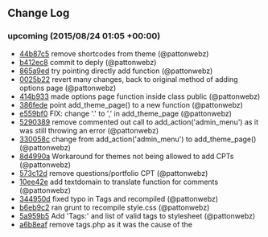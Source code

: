 ## Change Log

### upcoming (2015/08/24 01:05 +00:00)
- [44b87c5](https://github.com/pattonwebz/best-reloaded-bootstrap-theme/commit/44b87c59ecab5642fde08d7d9fee125d274d8a36) remove shortcodes from theme (@pattonwebz)
- [b412ec8](https://github.com/pattonwebz/best-reloaded-bootstrap-theme/commit/b412ec8ad7f0649b8f2a8cac52982191643f4713) commit to deply (@pattonwebz)
- [865a9ed](https://github.com/pattonwebz/best-reloaded-bootstrap-theme/commit/865a9edcf717a8a1cb21d46cabf6169a622becd4) try pointing directly add function (@pattonwebz)
- [0025b22](https://github.com/pattonwebz/best-reloaded-bootstrap-theme/commit/0025b22e0b880294ebb605d5d35c42f8141a521d) revert many changes, back to original method of adding options page (@pattonwebz)
- [414b933](https://github.com/pattonwebz/best-reloaded-bootstrap-theme/commit/414b9332a7daf028ed9ee9234e29b1e3bed55542) made options page function inside class public (@pattonwebz)
- [386fede](https://github.com/pattonwebz/best-reloaded-bootstrap-theme/commit/386fedea0a1421568776a2bdcf06f704089415dd) point add_theme_page() to a new function (@pattonwebz)
- [e559bf0](https://github.com/pattonwebz/best-reloaded-bootstrap-theme/commit/e559bf0e3c6e00761705afb7effbd966e969b704) FIX: change '.' to ',' in add_theme_page (@pattonwebz)
- [5290389](https://github.com/pattonwebz/best-reloaded-bootstrap-theme/commit/5290389dd86022a55399eaa7e8b3c07db0e7cf25) remove commented out call to add_action('admin_menu') as it was still throwing an error (@pattonwebz)
- [330058c](https://github.com/pattonwebz/best-reloaded-bootstrap-theme/commit/330058c460ea3c10709fa9357ebf90b3c8f6d801) change from add_action('admin_menu') to add_theme_page() (@pattonwebz)
- [8d4990a](https://github.com/pattonwebz/best-reloaded-bootstrap-theme/commit/8d4990ac3c144403e466794c611cd2e561dad45b) Workaround for themes not being allowed to add CPTs (@pattonwebz)
- [573c12d](https://github.com/pattonwebz/best-reloaded-bootstrap-theme/commit/573c12d09484e268fc64e090ab325c0477ab507c) remove questions/portfolio CPT (@pattonwebz)
- [10ee42e](https://github.com/pattonwebz/best-reloaded-bootstrap-theme/commit/10ee42ef8ac3994afdc80eb4e7505b07e7b37163) add textdomain to translate function for comments (@pattonwebz)
- [344950d](https://github.com/pattonwebz/best-reloaded-bootstrap-theme/commit/344950d75aa1ef14d379510423389170e7a8e509) fixed typo in Tags and recompiled (@pattonwebz)
- [b6eb9c2](https://github.com/pattonwebz/best-reloaded-bootstrap-theme/commit/b6eb9c2552b1641b049c4e81d9bf451dca022591) ran grunt to recompile style.css (@pattonwebz)
- [5a959b5](https://github.com/pattonwebz/best-reloaded-bootstrap-theme/commit/5a959b5844295e0be7fdab1181ea009ed6891441) Add 'Tags:' and list of valid tags to stylesheet (@pattonwebz)
- [a6b8eaf](https://github.com/pattonwebz/best-reloaded-bootstrap-theme/commit/a6b8eaf82ffe255ede527ab3393d646ffb8ac504) remove tags.php as it was the cause of the <title> theme-check fail (@pattonwebz)
- [4771c83](https://github.com/pattonwebz/best-reloaded-bootstrap-theme/commit/4771c834b4b03240673c1c36dcee11cc447eada8) Add 'title-tag' support will fallback for old versions (@pattonwebz)
- [1368759](https://github.com/pattonwebz/best-reloaded-bootstrap-theme/commit/1368759bd3a7220ed067ed237be5f400eb7b1ea6) ran grunt to recompile changes to stylesheet (@pattonwebz)
- [efc942b](https://github.com/pattonwebz/best-reloaded-bootstrap-theme/commit/efc942b33c58f3571b05593e37ef488d70064ee5) Styled .sticky with a :before (@pattonwebz)
- [a0cabc9](https://github.com/pattonwebz/best-reloaded-bootstrap-theme/commit/a0cabc9cce9309ae82ec59d2cd03540b2fa3f60a) Wrap the_author_link() with .bypostauthor and add styles (@pattonwebz)
- [630388d](https://github.com/pattonwebz/best-reloaded-bootstrap-theme/commit/630388d4e9f974c30f12dbee5b092747e5c5acbd) Applied .wp-caption styles to .gallery-caption (@pattonwebz)
- [abf8142](https://github.com/pattonwebz/best-reloaded-bootstrap-theme/commit/abf814231f3f9ee1db7fbae8c7186cc7ec658322) Added styles for .screen-reader-text (@pattonwebz)
- [c15d898](https://github.com/pattonwebz/best-reloaded-bootstrap-theme/commit/c15d8985aaf94dc9eb433b67bec22051691af533) Corrected Theme Name in style.less and Version number, ran grunt to recompile (@pattonwebz)
- [859294c](https://github.com/pattonwebz/best-reloaded-bootstrap-theme/commit/859294cc09a24de919d34b38bac75fd6ebbfb496) correct misplaced single quote in custom-posts.php (@pattonwebz)
- [79a7d70](https://github.com/pattonwebz/best-reloaded-bootstrap-theme/commit/79a7d706658afa1f5464d4d32b07ed3b1c6ba97e) change textdomain in options framework to match theme textdomain (@pattonwebz)
- [49e3569](https://github.com/pattonwebz/best-reloaded-bootstrap-theme/commit/49e35690e9d301931e73de4b0a6bb8c44ae1091c) Added a textdomain to strings that were already translatable in custom-posts.php file (@pattonwebz)
- [b795b64](https://github.com/pattonwebz/best-reloaded-bootstrap-theme/commit/b795b64aefacb789a5b680507207cd70bd27b226) add customizer sections for home, header, footer... expose some more options to the customizer (@pattonwebz)
- [fb794b7](https://github.com/pattonwebz/best-reloaded-bootstrap-theme/commit/fb794b7d9a39d8aa000234508b95841b10507718) make a new section in customizer for the header settings (@pattonwebz)
- [ccada47](https://github.com/pattonwebz/best-reloaded-bootstrap-theme/commit/ccada470bd17e8ca66594e38646cdd748759d4bc) add options to the customizer to handle the custom header section (@pattonwebz)
- [1dd21fb](https://github.com/pattonwebz/best-reloaded-bootstrap-theme/commit/1dd21fb1e37f09d02877424634998d8c710c502b) Assign keys to each of the options in options.php (@pattonwebz)
- [aeffdc8](https://github.com/pattonwebz/best-reloaded-bootstrap-theme/commit/aeffdc84d14e0d63639c8b458a1ef9bc390069c1) add a setting that uses 'textarea' (@pattonwebz)
- [0cd5f34](https://github.com/pattonwebz/best-reloaded-bootstrap-theme/commit/0cd5f34f73ed6f50deb9a500a8437809df4090b5) add class to handle textarea types in customizer (@pattonwebz)
- [9d86aba](https://github.com/pattonwebz/best-reloaded-bootstrap-theme/commit/9d86abab2a0e1e99344820ab1f62f1f4998ffd98) adjusted padding on .featured-bar-post to match alignment with other elements nearby (@pattonwebz)
- [be009f2](https://github.com/pattonwebz/best-reloaded-bootstrap-theme/commit/be009f2524bab1e8e8ef31a28eefc9b8101645b5) recomplied styles and readded grunt-github-changelog (@pattonwebz)
- [ef1d4aa](https://github.com/pattonwebz/best-reloaded-bootstrap-theme/commit/ef1d4aa3179eb4778462c485beb3a73136ef61d6) updated styles for slider in less files (@pattonwebz)
- [9d794fa](https://github.com/pattonwebz/best-reloaded-bootstrap-theme/commit/9d794fa098aa65fc36795e263a6619cbef2db841) fix incorrectly named functions so excerpts appear on homepage again (@pattonwebz)
- [365acc0](https://github.com/pattonwebz/best-reloaded-bootstrap-theme/commit/365acc0e6d97d23bb1945013f6c1e043be118e8b) update prefix for customizer settings (@pattonwebz)
- [c42d30e](https://github.com/pattonwebz/best-reloaded-bootstrap-theme/commit/c42d30e9c449255093dc2722391482ee557cb7ad) update namespace of theme in options.php (@pattonwebz)
- [d6e1fe5](https://github.com/pattonwebz/best-reloaded-bootstrap-theme/commit/d6e1fe5b71ec06a7a345c7d720a5542629a66a95) updated to latest theme options framework (@pattonwebz)
- [76f5e74](https://github.com/pattonwebz/best-reloaded-bootstrap-theme/commit/76f5e74c379fdc7973ed6e064b59bf4f890b670d) Revert "change options section name and title" (@pattonwebz)
- [e5f4eda](https://github.com/pattonwebz/best-reloaded-bootstrap-theme/commit/e5f4eda15b2c267a68ce5452243077f30a3af953) change options section name and title (@pattonwebz)
- [182b6d2](https://github.com/pattonwebz/best-reloaded-bootstrap-theme/commit/182b6d25743dbea38b8f367dadf79662dffa2662) debugging (@pattonwebz)
- [526ff2e](https://github.com/pattonwebz/best-reloaded-bootstrap-theme/commit/526ff2e7399f7a5cd0643b787d61875a1f5a09c2) debugging (@pattonwebz)
- [425f4cc](https://github.com/pattonwebz/best-reloaded-bootstrap-theme/commit/425f4cc718a8e0c8543c63e5dd8dab6b4ecb850a) debugging (@pattonwebz)
- [ef6e29a](https://github.com/pattonwebz/best-reloaded-bootstrap-theme/commit/ef6e29ab4f1c04029c3b799bfa14de3f929b33dd) add another checkbox to customizer for bestreloaded_display_header_banner_area (@pattonwebz)
- [b9c2b1b](https://github.com/pattonwebz/best-reloaded-bootstrap-theme/commit/b9c2b1bcb7e0e643e4f5e6ab919529e844b05320) add bestreloaded_intro_text to the custmizer (@pattonwebz)
- [dec5a9f](https://github.com/pattonwebz/best-reloaded-bootstrap-theme/commit/dec5a9f3642bece448e4713ef5023b9adda98871) add a function that pairs with the WP customizer to expose theme options there (@pattonwebz)
- [999efb3](https://github.com/pattonwebz/best-reloaded-bootstrap-theme/commit/999efb368d4bd8ea943504c349bd12d38af8f8c2) require_once the options.php file directly (@pattonwebz)
- [c797f2a](https://github.com/pattonwebz/best-reloaded-bootstrap-theme/commit/c797f2a061805a6f80104d5df67fb904fb7df684) add a key to bestreloaded_display_intro_text so it's easier to identify in the vustomizer (@pattonwebz)
- [41d7357](https://github.com/pattonwebz/best-reloaded-bootstrap-theme/commit/41d7357a8056e980d264f20c02c8d1bd54721d44) add githubChanges grunt task and auto generated changelog from github (@pattonwebz)
- [559c6bc](https://github.com/pattonwebz/best-reloaded-bootstrap-theme/commit/559c6bc159aa2877cee0ae820ffbae4e9a9158f1) update z-index on #social-block so it's above the rest of the elements (@pattonwebz)
- [96ef869](https://github.com/pattonwebz/best-reloaded-bootstrap-theme/commit/96ef86949a3057a49b34742ae666a8bc9ad8ccf0) add some error checking around social float values (@pattonwebz)
- [c20689f](https://github.com/pattonwebz/best-reloaded-bootstrap-theme/commit/c20689f8e5f8fa0e1c2975f8d7aac7006dd59f22) corrected socialTop calculation to remove 50 instaed of add (@pattonwebz)
- [6ef4973](https://github.com/pattonwebz/best-reloaded-bootstrap-theme/commit/6ef49731cfd767e620dbb3a40dddd5510456a55c) correct variable from socialtop to socialTop (@pattonwebz)
- [bba1c31](https://github.com/pattonwebz/best-reloaded-bootstrap-theme/commit/bba1c31458945679ee0db45121e76ad36362b80f) set debug to true (@pattonwebz)
- [71819a1](https://github.com/pattonwebz/best-reloaded-bootstrap-theme/commit/71819a19235c1ef9d9549c622104851ce61fdac4) add some debug code to social-float code (@pattonwebz)
- [ca124e3](https://github.com/pattonwebz/best-reloaded-bootstrap-theme/commit/ca124e33ccb07292c30a8cfc3e0a143c99c3e524) add comments section styles (@pattonwebz)
- [863f61e](https://github.com/pattonwebz/best-reloaded-bootstrap-theme/commit/863f61edbcf1607c930f894e7faeaf90fbdedcd0) move social float code to js/scripts.js and update it (@pattonwebz)
- [c0c1b1a](https://github.com/pattonwebz/best-reloaded-bootstrap-theme/commit/c0c1b1a0fb02751cfd73e28a5f03bd8f2c0e54df) wrapped brackets around calculation for clarity (@pattonwebz)
- [616a0cc](https://github.com/pattonwebz/best-reloaded-bootstrap-theme/commit/616a0cc06ea8dd6fa1ba1dd6ea01505da741d8c9) add 50 to value getBoundingclientrect() provides (@pattonwebz)
- [b0bed1a](https://github.com/pattonwebz/best-reloaded-bootstrap-theme/commit/b0bed1aa7c7c45d0b17975bf1ed495a3af921edb) change to .getBoundingClientrect().top to get position of #social-block (@pattonwebz)
- [505b9a4](https://github.com/pattonwebz/best-reloaded-bootstrap-theme/commit/505b9a44cd3b0ddf0801a4e4077c3fed4e3e0091) change .affix top value to match vertical scroll of the social box (@pattonwebz)
- [8253571](https://github.com/pattonwebz/best-reloaded-bootstrap-theme/commit/82535711b9e32391b19f7ed37d3ceda49a785d40) change offset top position for debugging (@pattonwebz)
- [5fb0af8](https://github.com/pattonwebz/best-reloaded-bootstrap-theme/commit/5fb0af85dfd8ef48b6f34c5a21a6146aca1f7280) change .affix bottom:value (@pattonwebz)
- [3a54859](https://github.com/pattonwebz/best-reloaded-bootstrap-theme/commit/3a54859d1fab1238c42fcb16b3a477c915384af5) un-commented the .affix function offset in the footer.php file (@pattonwebz)
- [ba02227](https://github.com/pattonwebz/best-reloaded-bootstrap-theme/commit/ba0222785b20c628beda260ded989fc2a2d8f894) remove data-* attributes from #social-block markup (@pattonwebz)
- [0aee6c3](https://github.com/pattonwebz/best-reloaded-bootstrap-theme/commit/0aee6c330d1ca94b94391f0f4fda35396728f55d) recompile stylesheets (@pattonwebz)
- [4dd423f](https://github.com/pattonwebz/best-reloaded-bootstrap-theme/commit/4dd423fb58abb21a11c3582db3c245884c9ea5c3) apply positioning to #social-block.affix (@pattonwebz)
- [c0725ce](https://github.com/pattonwebz/best-reloaded-bootstrap-theme/commit/c0725ce1d9ed2ea70c9dede11fe3cd344a28a029) recomplied styles (@pattonwebz)
- [3054763](https://github.com/pattonwebz/best-reloaded-bootstrap-theme/commit/305476357337de36493c5a25b7512e0f80802813) changed styles for featured bar and .hero-p (@pattonwebz)
- [e020434](https://github.com/pattonwebz/best-reloaded-bootstrap-theme/commit/e020434ffa7b8814931d580c60d25fd2717851b0) wrap a conditonal around post opening featured area to test if it would have content (@pattonwebz)
- [73f025a](https://github.com/pattonwebz/best-reloaded-bootstrap-theme/commit/73f025a1f32f6e3c612e794387a021f4d6ac8f14) fixed namespaced function calls (@pattonwebz)
- [1fb6ddc](https://github.com/pattonwebz/best-reloaded-bootstrap-theme/commit/1fb6ddcb168fdddf49ed8d962f97023bc5c51b9f) forgot to save this file before last commit (@pattonwebz)
- [393fe6d](https://github.com/pattonwebz/best-reloaded-bootstrap-theme/commit/393fe6db401d6354076542cad3e3a57f2b917855) namespace many of the function names in the functions.php and /inc/*.php files (@pattonwebz)
- [3828c07](https://github.com/pattonwebz/best-reloaded-bootstrap-theme/commit/3828c0736c4c038887539fbb7bcbdb886f2ec135) changed option name for header image checkbox to reflect it's purpose better (@pattonwebz)
- [4804ad8](https://github.com/pattonwebz/best-reloaded-bootstrap-theme/commit/4804ad8a294b7a2f329b21eb4423ed68b94b970e) made sure that all options are namespaced with theme name (@pattonwebz)
- [296ddf7](https://github.com/pattonwebz/best-reloaded-bootstrap-theme/commit/296ddf7de495fadde467a5f80ef54d76799e0e9f) fixed typo in .footer-bottom, reduced .widget-title bottom-margin in footer (@pattonwebz)
- [eb0268c](https://github.com/pattonwebz/best-reloaded-bootstrap-theme/commit/eb0268c9343063aad663fe153302fe0dd0cce27d) made widget list styles more efficient (@pattonwebz)
- [59efefe](https://github.com/pattonwebz/best-reloaded-bootstrap-theme/commit/59efefe3fac30c14de7e6246d32f7cc6a8c43bbf) add a new mixin to remove row margins, (@pattonwebz)
- [d5f9680](https://github.com/pattonwebz/best-reloaded-bootstrap-theme/commit/d5f96807e9d5b0f25e14e4004a160c932a4edc57) added missing } to widgets.less, recomplied css (@pattonwebz)
- [549e1c0](https://github.com/pattonwebz/best-reloaded-bootstrap-theme/commit/549e1c00ea8562749a5b50ef8c8167badeb21fb1) Merge branch 'master' of github.com:pattonwebz/best-reloaded-bootstrap-theme into style-changes (@pattonwebz)
- [0adff31](https://github.com/pattonwebz/best-reloaded-bootstrap-theme/commit/0adff31113ecd31c7b99e7b44a169335e771d78e) adjust letter-spacing on headers (@pattonwebz)
- [5a1f5c0](https://github.com/pattonwebz/best-reloaded-bootstrap-theme/commit/5a1f5c0cc401863b748be1bacd1f8621aa6283f2) add new styles for footer widget area (@pattonwebz)
- [49698f0](https://github.com/pattonwebz/best-reloaded-bootstrap-theme/commit/49698f0095f14a130dd14f3ca1beb31222f2cf06) modified footer element classes (@pattonwebz)
- [7fe472b](https://github.com/pattonwebz/best-reloaded-bootstrap-theme/commit/7fe472baf6fd3397c8325e5401d4e994f8cfc162) adjusted classes applied to elements in the footer (@pattonwebz)
- [e7d5953](https://github.com/pattonwebz/best-reloaded-bootstrap-theme/commit/e7d5953f929daffe18e3db4d2099a634e2fbbb83) test changing value in embeded script in footer (@pattonwebz)
- [a55f02b](https://github.com/pattonwebz/best-reloaded-bootstrap-theme/commit/a55f02b538b342a7e4a53ee561db96ed19966759) add a :focus style to links in the sidebar (@pattonwebz)
- [c437ce7](https://github.com/pattonwebz/best-reloaded-bootstrap-theme/commit/c437ce777137b91ca7c8cd87e573ca30081f6dd3) Remove inline styles that WordPress adds alongside the default Recent Comments widget (@pattonwebz)
- [3061023](https://github.com/pattonwebz/best-reloaded-bootstrap-theme/commit/3061023f0271d101eae8dee1603c787faff23702) playing around with selector order with .less (@pattonwebz)
- [96ee3eb](https://github.com/pattonwebz/best-reloaded-bootstrap-theme/commit/96ee3ebd94942759cd0f3ef14fa177a694ca3894) featured-bar-post styles fixed for alignment, also widget changes (@pattonwebz)
- [dd85f3a](https://github.com/pattonwebz/best-reloaded-bootstrap-theme/commit/dd85f3a1034e8f5a380f2ba021b1260e338c4758) increase max size of .container for min-width:1200 (@pattonwebz)
- [7c52c0f](https://github.com/pattonwebz/best-reloaded-bootstrap-theme/commit/7c52c0f8362b459f861c304a55050065d742d02a) remove un-needed style rule (@pattonwebz)
- [ae4be6b](https://github.com/pattonwebz/best-reloaded-bootstrap-theme/commit/ae4be6be7a65b108b6b8c50230904153d3f70ac5) widget style fixes (@pattonwebz)
- [0312cf8](https://github.com/pattonwebz/best-reloaded-bootstrap-theme/commit/0312cf8edf709724c894c982e4c11ad59d86338d) widget style changes (@pattonwebz)
- [5548fba](https://github.com/pattonwebz/best-reloaded-bootstrap-theme/commit/5548fba5ba9ea60bd3b13450c6cfc7518ad5d11b) change .footer-site-title to #footer-site-title (@pattonwebz)
- [b5bef82](https://github.com/pattonwebz/best-reloaded-bootstrap-theme/commit/b5bef8292bdad16793240c2dfa816402e857bc4c) added some footer styles (@pattonwebz)
- [bb0edc1](https://github.com/pattonwebz/best-reloaded-bootstrap-theme/commit/bb0edc11f4950edb0843d20171ca0aee51060c19) added an #id to the site title in the footer (@pattonwebz)
- [768807f](https://github.com/pattonwebz/best-reloaded-bootstrap-theme/commit/768807f912fba13243f73f8536b0c9ab591ecc27) replace a single quote with double quote (@pattonwebz)
- [a0bcc0f](https://github.com/pattonwebz/best-reloaded-bootstrap-theme/commit/a0bcc0faedfbe35daf687e0def8389a257ef9a56) reorganize the classnames in the footer.php file (@pattonwebz)
- [7e5eec6](https://github.com/pattonwebz/best-reloaded-bootstrap-theme/commit/7e5eec62728e006254fdd6b15275ea33f54ac98f) add an #id to the main site footer (@pattonwebz)
- [0c61092](https://github.com/pattonwebz/best-reloaded-bootstrap-theme/commit/0c61092ca191954099575c559ee05dbfb2ceeda6) add some new .less files, reorganize some styles, add some new ones (@pattonwebz)
- [9b34a84](https://github.com/pattonwebz/best-reloaded-bootstrap-theme/commit/9b34a840f36953b94359398017e5165606c505e8) recompile css (@pattonwebz)
- [917b847](https://github.com/pattonwebz/best-reloaded-bootstrap-theme/commit/917b84730e7bdd5f837ae70c60d154a431b0ab1f) fix 2 typos in .less files (@pattonwebz)
- [eb1494f](https://github.com/pattonwebz/best-reloaded-bootstrap-theme/commit/eb1494f1ca432f4a52d0973a97b7ecf6fc211340) updated css files based on less files (@pattonwebz)
- [e756762](https://github.com/pattonwebz/best-reloaded-bootstrap-theme/commit/e756762b672f8fcb8b768551d6b44da484ed7192) Merge branch 'style-changes' (@pattonwebz)
- [ba60fa4](https://github.com/pattonwebz/best-reloaded-bootstrap-theme/commit/ba60fa48171db8f421d27328c051628f47d3ceec) revert font size change (@pattonwebz)
- [#1](https://github.com/pattonwebz/best-reloaded-bootstrap-theme/pull/1) Merge pull request #1 from pattonwebz/123 (@pattonwebz)
- [8a0fc1e](https://github.com/pattonwebz/best-reloaded-bootstrap-theme/commit/8a0fc1ee36f816118204e12ac870a544b9f020f2) updated base font to 18px (@pattonwebz)
- [1f9834d](https://github.com/pattonwebz/best-reloaded-bootstrap-theme/commit/1f9834d793b028a72545da96c43fa2f4613451cc) rework some widget styles (@pattonwebz)
- [1b60371](https://github.com/pattonwebz/best-reloaded-bootstrap-theme/commit/1b60371821344521d7bfdb246821b4f0125ac0ab) rework some widget styles (@pattonwebz)
- [1df64cf](https://github.com/pattonwebz/best-reloaded-bootstrap-theme/commit/1df64cfad5c7169d8be511ad5bd854202061b54f) fixed version numbers on bootstrap css/js (@pattonwebz)
- [df2253a](https://github.com/pattonwebz/best-reloaded-bootstrap-theme/commit/df2253a774c9400f58a87e48504a78bbc3a7e94d) Widget style change (@pattonwebz)
- [224ed2f](https://github.com/pattonwebz/best-reloaded-bootstrap-theme/commit/224ed2f6be3d7bc7d613be16d72fdd30a15c9e15) update version query string on styles and scripts, fixed style bug (@pattonwebz)
- [8684c0f](https://github.com/pattonwebz/best-reloaded-bootstrap-theme/commit/8684c0f0ca616335009e51cde36678f2607acb95) updated changelog to better reflect changes (@pattonwebz)
- [b6c2bf9](https://github.com/pattonwebz/best-reloaded-bootstrap-theme/commit/b6c2bf95989993238309dc14334f2bf4a8e9ec8c) updated changelog to reflect somewhat of a versioning scheme (@pattonwebz)
- [9e2fe17](https://github.com/pattonwebz/best-reloaded-bootstrap-theme/commit/9e2fe17a9be6d26fcb54ffa4f9c22f6a0bcd5ff5) fix version numbering (@pattonwebz)
- [ba2b63c](https://github.com/pattonwebz/best-reloaded-bootstrap-theme/commit/ba2b63cf1585d89339b94b6e762a4795a4659532) fix some styles (@pattonwebz)
- [ef5ea48](https://github.com/pattonwebz/best-reloaded-bootstrap-theme/commit/ef5ea485814b1f664b034503b53d3333c2580c24) fixed some style issues (@pattonwebz)
- [b91d28b](https://github.com/pattonwebz/best-reloaded-bootstrap-theme/commit/b91d28b4192493eb8fee40c6b0f18eb0be2102da) Merge branch 'less-integration' (@pattonwebz)
- [fa92616](https://github.com/pattonwebz/best-reloaded-bootstrap-theme/commit/fa9261698a46375fad34b03a4eb4824dbf1dd08e) remove section that changes bundeled jQuery version (@pattonwebz)
- [13c1daf](https://github.com/pattonwebz/best-reloaded-bootstrap-theme/commit/13c1daf6ee5672b834bd038f7cd76ec93454b45b) update some scaffold and variables (@pattonwebz)
- [a768e49](https://github.com/pattonwebz/best-reloaded-bootstrap-theme/commit/a768e497e6f04eafbc88eb52d39915e2e7e23424) fully-lessified all the files in the /assets/less/ folder (@pattonwebz)
- [c2d3022](https://github.com/pattonwebz/best-reloaded-bootstrap-theme/commit/c2d3022d9ac9cc404bc2ecb1380ad709e8392692) recomplied css based on new .effects.less file. (@pattonwebz)
- [47ba782](https://github.com/pattonwebz/best-reloaded-bootstrap-theme/commit/47ba782894dd998b63a80ed685951eca5de78140) less-ified the styles in effects.less (@pattonwebz)
- [5e79fe2](https://github.com/pattonwebz/best-reloaded-bootstrap-theme/commit/5e79fe2844087878ff82f4b0b15b66d0949002f6) updated 'watch' task to run the 'default' task chain (@pattonwebz)
- [c765e47](https://github.com/pattonwebz/best-reloaded-bootstrap-theme/commit/c765e4772493925ba3d6e475c69f7c9f2b320099) add carousel-caption style to add a bg temporarily (@pattonwebz)
- [d08cc71](https://github.com/pattonwebz/best-reloaded-bootstrap-theme/commit/d08cc71487b06ebd9aca3657f1fa1e0831edee8f) updated Bootstrap css, js & fonts to latest v3.3.5 (@pattonwebz)
- [4fff721](https://github.com/pattonwebz/best-reloaded-bootstrap-theme/commit/4fff7210480b41a03589722f910766f752dd6d05) emptied out old/outdated changelog (@pattonwebz)
- [434b212](https://github.com/pattonwebz/best-reloaded-bootstrap-theme/commit/434b2128e9a8079b893f9157afcbd8f1852bd86b) Moved '/less/' directory to '/assets/less/' and updated Gruntfile.js to point to new directory (@pattonwebz)
- [dbfcd3f](https://github.com/pattonwebz/best-reloaded-bootstrap-theme/commit/dbfcd3f882caa61cec74ce99903714fd1d996d77) Merge branch 'grunt-configs' (@pattonwebz)
- [e19f184](https://github.com/pattonwebz/best-reloaded-bootstrap-theme/commit/e19f1844988f12f8bddf0444ba85678153084781) Added 'production' task (@pattonwebz)
- [8340cdf](https://github.com/pattonwebz/best-reloaded-bootstrap-theme/commit/8340cdf737be0c6a5976a43292e71559dcf28d0a) add a 'dev' task to do the dev tasks only (@pattonwebz)
- [c540c06](https://github.com/pattonwebz/best-reloaded-bootstrap-theme/commit/c540c0646778074266cbf8ecf3556caca379084a) Merge branch 'grunt-configs' (@pattonwebz)
- [d5014eb](https://github.com/pattonwebz/best-reloaded-bootstrap-theme/commit/d5014eb8bc4fa1bcff5507d99c93d502976df4f2) removed last set of vendor prefixes from .less files (@pattonwebz)
- [9c39cb1](https://github.com/pattonwebz/best-reloaded-bootstrap-theme/commit/9c39cb10a944963904a4fe6606f1dabd56cc3825) swapped in grunt-postcss and configured it to work (@pattonwebz)
- [9d3f85f](https://github.com/pattonwebz/best-reloaded-bootstrap-theme/commit/9d3f85fcc4085284021b12db17bfacdad6c64d64) used autoprefixer and worked fine (@pattonwebz)
- [a813d04](https://github.com/pattonwebz/best-reloaded-bootstrap-theme/commit/a813d0409ffd694817e5c2bbedee0242c46b1bea) Add grunt-autoprefixer to node dev packages (@pattonwebz)
- [d4675e2](https://github.com/pattonwebz/best-reloaded-bootstrap-theme/commit/d4675e22d6188b151c8bb9c97c2f2a7a1cb27fc0) removed less-autoprefix to be replaced with a css based one (@pattonwebz)
- [c2c5115](https://github.com/pattonwebz/best-reloaded-bootstrap-theme/commit/c2c511564696a21e57af35c0842d5055663ea866) properly add the auto-prefixer (@pattonwebz)
- [57b4544](https://github.com/pattonwebz/best-reloaded-bootstrap-theme/commit/57b454420b558286c9881f80eb88359755670e9f) fix missing comma in grunt file (@pattonwebz)
- [3b14724](https://github.com/pattonwebz/best-reloaded-bootstrap-theme/commit/3b14724c75662bfe8a4feaca92cd85af6e31648d) Added an auto-prefixer set at 2 previous browser versions (@pattonwebz)
- [09c6406](https://github.com/pattonwebz/best-reloaded-bootstrap-theme/commit/09c6406f7a980a1432eb8317eea384c2ed465642) Added more .less files, migrated the rest of the existing styles to them (@pattonwebz)
- [cfe0280](https://github.com/pattonwebz/best-reloaded-bootstrap-theme/commit/cfe0280a72a1d8bfa4ff3da329f5be9c04db117a) Add more less files (@pattonwebz)
- [bb45052](https://github.com/pattonwebz/best-reloaded-bootstrap-theme/commit/bb4505238eb6b8c89451479f3cdb88270b090ace) Gruntify! (@pattonwebz)
- [45822bc](https://github.com/pattonwebz/best-reloaded-bootstrap-theme/commit/45822bc58f45423c77291c34a73e3aca99ca5e40) Add Gruntfile.js and package.json ready for bringing in grunt (@pattonwebz)
- [8b8053c](https://github.com/pattonwebz/best-reloaded-bootstrap-theme/commit/8b8053c3ec4ae6c0131ba9954a03a355b5904e01) add more .less files, migrate more styles to them (@pattonwebz)
- [25f47fe](https://github.com/pattonwebz/best-reloaded-bootstrap-theme/commit/25f47fe77c95a522f5225c4c4918548b2434586b) Added the /less directory and some files as starting point for less-ifying the theme (@pattonwebz)
- [4ee1b73](https://github.com/pattonwebz/best-reloaded-bootstrap-theme/commit/4ee1b73306076aa3efb0ee66883d808c851871dd) removed <hgroup> wrapper from site title (@pattonwebz)
- [2e90114](https://github.com/pattonwebz/best-reloaded-bootstrap-theme/commit/2e901144d348a36eecb17a0d722314a81bceb3cd) remove and old check added to detect presense of disqus commenting system (@pattonwebz)
- [3bed7b1](https://github.com/pattonwebz/best-reloaded-bootstrap-theme/commit/3bed7b16860ac3947da6060fef71f2013adc26df) clean up home template (@pattonwebz)
- [b34289a](https://github.com/pattonwebz/best-reloaded-bootstrap-theme/commit/b34289a8dcc9e2a084eee8bb34d736d57ed5eed8) remove extra </div> tag (@pattonwebz)
- [d726fe5](https://github.com/pattonwebz/best-reloaded-bootstrap-theme/commit/d726fe55728b246e30207e8bc67cd0c73ac7264b) remove hardcoded function used on previous site (@pattonwebz)
- [bc9538e](https://github.com/pattonwebz/best-reloaded-bootstrap-theme/commit/bc9538efd6611e840467f4da78f9bc8d2bdfc0ad) normalized opening comments of *.php files in root to confrom to new standard (@pattonwebz)
- [979b467](https://github.com/pattonwebz/best-reloaded-bootstrap-theme/commit/979b4672a5ae0db333ba5cac0c56e075dff0c6a1) update header comments to conform to new standard (@pattonwebz)
- [8ba7e59](https://github.com/pattonwebz/best-reloaded-bootstrap-theme/commit/8ba7e59d29d32d5c0267a378e270668ea57ee44a) version bump and some fixes to style opening commentx (@pattonwebz)
- [b9cac09](https://github.com/pattonwebz/best-reloaded-bootstrap-theme/commit/b9cac094df4762de2bf42b5c20705d2d0b0edf6c) update index.php with package details to be used throughout theme (@pattonwebz)
- [780fd31](https://github.com/pattonwebz/best-reloaded-bootstrap-theme/commit/780fd312733c3fc359110f821b486abded5a0cc1) initial commit (@pattonwebz)